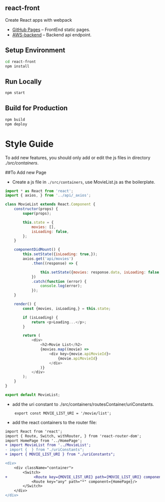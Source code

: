 ## react-front

Create React apps with webpack

* [GitHub Pages](https://pages.github.ccs.neu.edu/CS4500/team-13-spring18/) – FrontEnd static pages.
* [AWS-backend](ec2-18-217-211-130.us-east-2.compute.amazonaws.com:8080) – Backend api endpoint.

##  Setup Environment

```sh
cd react-front
npm install
```

## Run Locally
```sh
npm start
```

## Build for Production
```sh
npm build
npm deploy
```

# Style Guide
To add new features, you should only add or edit the js files in directory *./src/containers*.

##To Add new Page

- Create a js file in `./src/containers`, use MovieList.js as the boilerplate.

```js
import * as React from 'react';
import { axios, } from '../api/_axios';

class MovieList extends React.Component {
    constructor(props) {
        super(props);

        this.state = {
            movies: [],
            isLoading: false,
        };
    }

    componentDidMount() {
        this.setState({isLoading: true,});
        axios.get('api/movies')
            .then((response) => {

                this.setState({movies: response.data, isLoading: false,});
            })
            .catch(function (error) {
                console.log(error);
            });
    }

    render() {
        const {movies, isLoading,} = this.state;

        if (isLoading) {
            return <p>Loading...</p>;
        }

        return (
            <div>
                <h2>Movie List</h2>
                {movies.map((movie) =>
                    <div key={movie.apiMovieId}>
                        {movie.apiMovieId}
                    </div>
                )}
            </div>
        );
    }
}

export default MovieList;
```

- add the uri constant to ./src/containers/routesContainer/uriConstants.

  ` export const MOVIE_LIST_URI = '/movie/list';`

- add the react containers to the router file:
```diff
import React from 'react';
import { Route, Switch, withRouter, } from 'react-router-dom';
import HomePage from '../HomePage';
+ import MovieList from '../MovieList';
- import {  } from "./uriConstants";
+ import { MOVIE_LIST_URI } from "./uriConstants";
```

```diff
<div>
    <div className="container">
        <Switch>
+            <Route key={MOVIE_LIST_URI} path={MOVIE_LIST_URI} component={MovieList}/>
            <Route key="any" path="*" component={HomePage}/>
        </Switch>
    </div>
</div>

```

